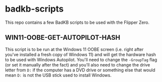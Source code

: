 # badkb-scripts
This repo contains a few BadKB scripts to be used with the Flipper Zero.

## WIN11-OOBE-GET-AUTOPILOT-HASH
This script is to be run at the Windows 11 OOBE screen (i.e. right after you've installed a fresh copy of Windows 11) and will get the hardware hash to be used with Windows Autopilot. You'll need to change the `-GroupTag` flag (or set it manually after the fact) and you'll also need to change the drive letter from `D:` if the computer has a DVD drive or something else that would mean `D:` is not the USB stick used to install Windows. 
